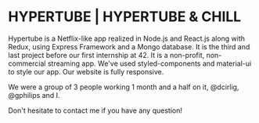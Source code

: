 # HYPERTUBE | HYPERTUBE & CHILL

Hypertube is a Netflix-like app realized in Node.js and React.js along with Redux, using Express Framework and a Mongo database. It is the third and last project before our first internship at 42. It is a non-profit, non-commercial streaming app. We've used styled-components and material-ui to style our app. Our website is fully responsive.

We were a group of 3 people working 1 month and a half on it, @dcirlig, @gphilips and I.

Don't hesitate to contact me if you have any question!
